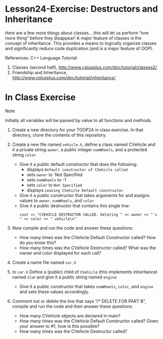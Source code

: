 # Lesson24-Exercise: Destructors and Inheritance
Here are a few more things about classes… this will let us perform “one more thing” before they disappear! A major feature of classes is the concept of inheritance. This provides a means to logically organize classes and significantly reduce code duplication (and is a major feature of OOP). 

References: C++ Language Tutorial: 
  1. Classes (second half), http://www.cplusplus.com/doc/tutorial/classes2/  
  2. Friendship and Inheritance, http://www.cplusplus.com/doc/tutorial/inheritance/

# In Class Exercise
>[!Note]
>Initially all variables will be passed by value to all functions and methods.
1. Create a new directory for your TOOP24 in class exercise. In that directory, clone the contents of this repository.
2. Create a new file named `vehicle.h`, define a class named CVehicle and it a private string `owner`, a public integer `numWheels`, and a protected string `color`
    - Give it a public default constructor that does the following:
      - displays `Default constructor of CVehicle called`
      - sets `owner` to `Not Specified
      - sets `numWheels` to -1
      - sets `color` to `Not Specified`
      - displays `Leaving CVehicle Default constructor`
    - Give it a public constructor that takes arguments for and assigns values to `owner`, `numWheels`, and `color`
    - Give it a public destructor that contains this single line:
      ```
      cout << "CVEHICLE DESTRUCTOR CALLED. Deleting " << owner << "'s " << color << " vehicle\n"  
      ```
3. Now compile and run the code and answer these questions: 
    - How many times was the CVehicle Default Constructor called? How do you know this? 
    - How many times was the CVehicle Destructor called? What was the owner and color displayed for each call?
      
4. Create a name file named `car.h`

5. In `car.h` Define a (public) child of `CVehicle` (this implements inheritance) named `CCa`r and give it a public string named `engine`
    - Give it a public constructor that takes `numWheels`, `color`, and `engine` and sets these values accordingly.  

6. Comment out or delete the line that says “/* DELETE FOR PART B”, compile and run the code and then answer these questions: 
    - How many CVehicle objects are declared in main? 
    - How many times was the CVehicle Default Constructor called? Given your answer to #1, how is this possible? 
    - How many times was the CVehicle Destructor called?  
